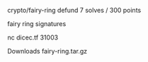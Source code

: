 crypto/fairy-ring
defund
7 solves / 300 points

fairy ring signatures

nc dicec.tf 31003

Downloads
fairy-ring.tar.gz
